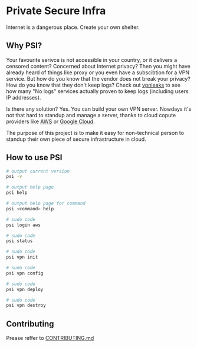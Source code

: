 # Private Secure Infra

Internet is a dangerous place. Create your own shelter.

## Why PSI?

Your favourite serivce is not accessible in your country, or it delivers a censored content? Concerned about Internet privacy? Then  you might have already heard of things like proxy or you even have a subscibtion for a VPN service. But how do you know that the vendor does not break your privacy? How do you know that they don't keep logs? Check out [vpnleaks](https://vpnleaks.com/) to see how many "No logs" services actually proven to keep logs (including users IP addresses).

Is there any solution? Yes. You can build your own VPN server. Nowdays it's not that hard to standup and manage a server, thanks to cloud copute providers like [AWS](https://aws.amazon.com/) or [Google Cloud](https://cloud.google.com/).

The purpose of this project is to make it easy for non-technical person to standup their own piece of secure infrastructure in cloud.

## How to use PSI

```bash
# output current version
psi -v

# output help page
psi help

# output help page for command
psi <command> help

# sudo code
psi login aws

# sudo code
psi status

# sudo code
psi vpn init

# sudo code
psi vpn config

# sudo code
psi vpn deploy

# sudo code
psi vpn destroy
```

## Contributing

Prease reffer to [CONTRIBUTING.md](CONTRIBUTING.md)
